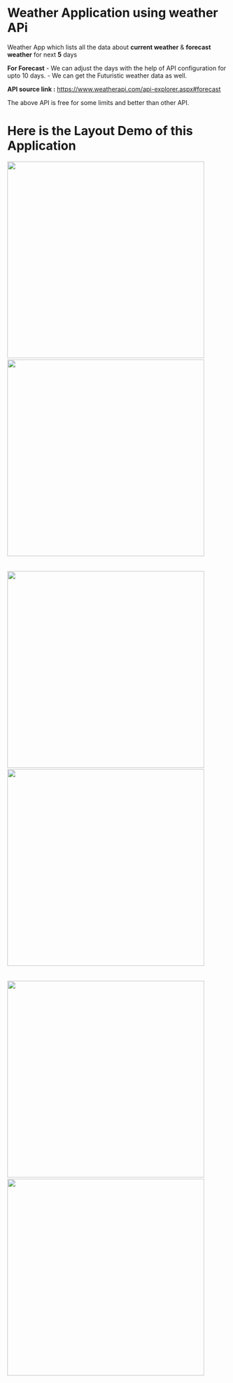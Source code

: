# Weather Application using weather APi

Weather App which lists all the data about **current weather** & **forecast weather** for next **5** days 

**For Forecast** - We can adjust the days with the help of API configuration for upto 10 days.
                 - We can get the Futuristic weather data as well.

**API source link :**
https://www.weatherapi.com/api-explorer.aspx#forecast  

The above API is free for some limits and better than other API.

# Here is the Layout Demo of this Application

<img src="https://github.com/user-attachments/assets/dd8dd93d-6f12-489a-ae70-b10bbb2b740d" height="450" />
&nbsp;&nbsp;&nbsp;&nbsp;&nbsp;
<img src="https://github.com/user-attachments/assets/49d4fcf0-d908-4b2f-8c92-82c87061dbed" height="450">
<br><br><br>
<img src="https://github.com/user-attachments/assets/42279b99-e9f1-4f76-bee1-b50b0f4bd858" height="450">
&nbsp;&nbsp;&nbsp;&nbsp;&nbsp;
<img src="https://github.com/user-attachments/assets/bb5391eb-470b-4d7f-87ff-3266f6e92e5a" height="450">
<br><br><br>
<img src="https://github.com/user-attachments/assets/49d4fcf0-d908-4b2f-8c92-82c87061dbed" height="450">
&nbsp;&nbsp;&nbsp;&nbsp;&nbsp;
<img src="https://github.com/user-attachments/assets/0945a317-7a66-4ee9-8b61-1317e00589ff" height="450">
